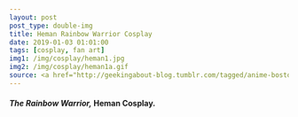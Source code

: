 ```yaml
---
layout: post
post_type: double-img
title: Heman Rainbow Warrior Cosplay
date: 2019-01-03 01:01:00
tags: [cosplay, fan art]
img1: /img/cosplay/heman1.jpg
img2: /img/cosplay/heman1a.gif
source: <a href="http://geekingabout-blog.tumblr.com/tagged/anime-boston" target="_blank" rel="nofollow">Geeking About</a>
---
```

#### *The Rainbow Warrior,* Heman Cosplay.
